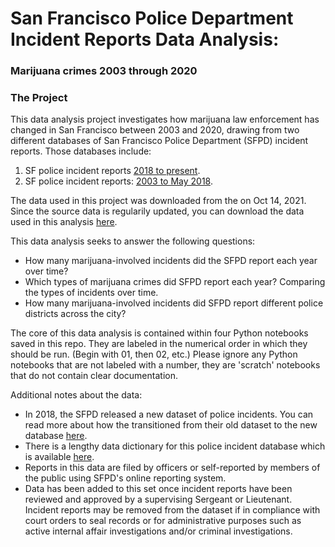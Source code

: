 # San Francisco Police Department Incident Reports Data Analysis:
### Marijuana crimes 2003 through 2020

### The Project
This data analysis project investigates how marijuana law enforcement has changed in San Francisco between 2003 and 2020, drawing from two different databases of San Francisco Police Department (SFPD) incident reports. Those databases include:

1. SF police incident reports [2018 to present](https://data.sfgov.org/Public-Safety/Police-Department-Incident-Reports-2018-to-Present/wg3w-h783).
2. SF police incident reports: [2003 to May 2018](https://data.sfgov.org/Public-Safety/Police-Department-Incident-Reports-Historical-2003/tmnf-yvry).

The data used in this project was downloaded from the on Oct 14, 2021. Since the source data is regularily updated, you can download the data used in this analysis [here](https://drive.google.com/drive/folders/1RBFfl-G6BCBR9ZA79K6jrbFeBXJqpHJl?usp=sharing).

This data analysis seeks to answer the following questions: 

- How many marijuana-involved incidents did the SFPD report each year over time?
- Which types of marijuana crimes did SFPD report each year? Comparing the types of incidents over time.
- How many marijuana-involved incidents did SFPD report different police districts across the city?

The core of this data analysis is contained within four Python notebooks saved in this repo. They are labeled in the numerical order in which they should be run. (Begin with 01, then 02, etc.) Please ignore any Python notebooks that are not labeled with a number, they are 'scratch' notebooks that do not contain clear documentation. 

Additional notes about the data:
- In 2018, the SFPD released a new dataset of police incidents. You can read more about how the transitioned from their old dataset to the new database [here](https://drive.google.com/file/d/13n7pncEOxFTWig9-sTKnB2sRiTB54Kb-/view?usp=sharing).
- There is a lengthy data dictionary for this police incident database which is available [here](https://datasf.gitbook.io/datasf-dataset-explainers/sfpd-incident-report-2018-to-present).
- Reports in this data are filed by officers or self-reported by members of the public using SFPD's online reporting system.
- Data has been added to this set once incident reports have been reviewed and approved by a supervising Sergeant or Lieutenant. Incident reports may be removed from the dataset if in compliance with court orders to seal records or for administrative purposes such as active internal affair investigations and/or criminal investigations.